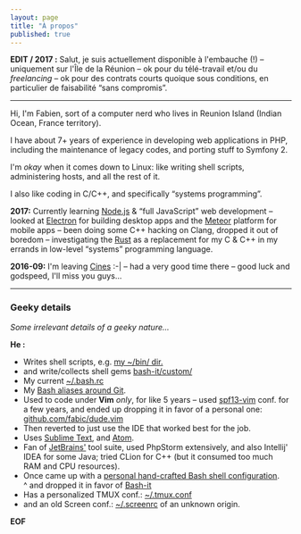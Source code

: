 ```yaml
---
layout: page
title: "À propos"
published: true
---
```


__EDIT / 2017 :__ Salut, je suis actuellement disponible à l'embauche (!)
&ndash; uniquement sur l'Île de la Réunion
&ndash; ok pour du télé-travail et/ou du _freelancing_
&ndash; ok pour des contrats courts quoique sous conditions, en particulier de
faisabilité “sans compromis”.

<hr/>

Hi, I'm Fabien, sort of a computer nerd who lives in Reunion Island
(Indian Ocean, France territory).

I have about 7+ years of experience in developing web applications in PHP,
including the maintenance of legacy codes, and porting stuff to Symfony 2.

I'm _okay_ when it comes down to Linux: like writing shell scripts, administering
hosts, and all the rest of it.

I also like coding in C/C++, and specifically “systems programming”.

__2017:__ Currently learning [Node.js](https://nodejs.org/en/) & “full JavaScript”
web development
&ndash; looked at [Electron](https://electronjs.org) for building desktop apps
and the [Meteor](https://www.meteor.com/) platform for mobile apps
&ndash; been doing some C++ hacking on Clang, dropped it out of boredom
&ndash; investigating the [Rust](https://www.rust-lang.org/) as a replacement for
my C & C++ in my errands in low-level “systems” programming language.

__2016-09:__ I'm leaving [Cines](http://www.cines.fr/) :-|
&ndash; had a very good time there &ndash; good luck and godspeed, I'll miss you guys...

<hr>

### Geeky details

_Some irrelevant details of a geeky nature..._

__He :__

* Writes shell scripts, e.g. [my ~/bin/ dir.](https://github.com/fabic/bash-it/tree/master/fabic/bin)
* and write/collects shell gems [bash-it/custom/](https://github.com/fabic/bash-it/tree/master/custom)
* My current [~/.bash.rc](https://github.com/fabic/bash-it/blob/master/dot_bashrc)
* My [Bash aliases around Git](https://github.com/fabic/bash-it/blob/master/aliases/available/git_fabic.aliases.bash).
* Used to code under __Vim__ _only_, for like 5 years
&ndash; used [spf13-vim](https://github.com/spf13/spf13-vim) conf. for a few years,
and ended up dropping it in favor of a personal one: [github.com/fabic/dude.vim](https://github.com/fabic/dude.vim)
* Then reverted to just use the IDE that worked best for the job.
* Uses [Sublime Text](https://www.sublimetext.com/), and [Atom](https://atom.io/).
* Fan of [JetBrains'](https://www.jetbrains.com/) tool suite, used PhpStorm extensively,
and also Intellij' IDEA for some Java; tried CLion for C++ (but it consumed too much RAM and CPU resources).
* Once came up with a [personal hand-crafted Bash shell configuration](https://github.com/fabic/bash-fcj).
  <br>^ and dropped it in favor of [Bash-it](https://github.com/fabic/bash-it)
* Has a personalized TMUX conf.: [~/.tmux.conf](https://github.com/fabic/bash-it/blob/master/fabic/tmux.conf)
* and an old Screen conf.: [~/.screenrc](https://github.com/fabic/bash-it/blob/master/dot_screenrc) of an unknown origin.

__EOF__
